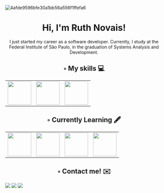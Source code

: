 ![4afde9596bfe30a1bb56a556f1ffefa6](https://github.com/Ruthless-n/Ruthless-n/assets/112913657/dd955e7e-12c5-470d-9572-9586d94959cc)
  
   
<h1 align="center"> Hi, I'm Ruth Novais!</h1>

<p align="center">I just started my career as a software developer.
Currently, I study at the Federal Institute of São Paulo, in the graduation of Systems Analysis and Development.</p>

<h2 align="center"> ◦ My skills 💻 </h2>

<table align="center">
    <tr>
      <td><img width="75" src="https://cdn.jsdelivr.net/gh/devicons/devicon/icons/cplusplus/cplusplus-original.svg"/></td>
      <td><img width="75" src="https://cdn.jsdelivr.net/gh/devicons/devicon/icons/c/c-original.svg" /></td>
      <td><img width="75" src="https://cdn.jsdelivr.net/gh/devicons/devicon/icons/python/python-original-wordmark.svg" /></td>
    </tr>
</table>

<h2 align="center"> ◦ Currently Learning 🖋 </h2>

<table align="center">
    <tr>
      <td><img width="75" src="https://cdn.jsdelivr.net/gh/devicons/devicon/icons/html5/html5-original.svg" /></td>
      <td><img width="75" src="https://cdn.jsdelivr.net/gh/devicons/devicon/icons/css3/css3-original.svg" /></td>
      <td><img width="75" src="https://cdn.jsdelivr.net/gh/devicons/devicon/icons/javascript/javascript-original.svg" /></td>
      <td><img width="75" src="https://cdn.jsdelivr.net/gh/devicons/devicon/icons/mysql/mysql-original-wordmark.svg" /></td>
    </tr>
</table>

<h2 align="center"> ◦ Contact me! ✉️ </h2>

<div>
<a href="https://instagram.com/_ruthlessn" target="_blank"><img src="https://img.shields.io/badge/-Instagram-%23E4405F?style=for-the-badge&logo=instagram&logoColor=white" target="_blank"></a>
<a href = "mailto:ruth.novais@aluno.ifsp.edu.br"><img src="https://img.shields.io/badge/Gmail-D14836?style=for-the-badge&logo=gmail&logoColor=white" target="_blank"></a>
<a href="https://www.linkedin.com/in/ruth-novais-039934194/" target="_blank"><img src="https://img.shields.io/badge/-LinkedIn-%230077B5?style=for-the-badge&logo=linkedin&logoColor=white" target="_blank"></a>   
</div>


